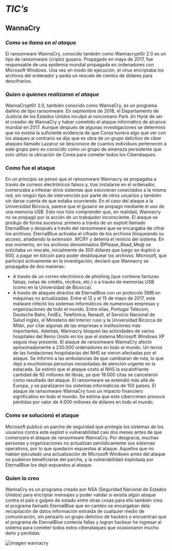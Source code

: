 # ***TIC’s***
## **WannaCry**

### *Como se llama en el ataque*

El ransomware WannaCry, conocido también como Wannacrypt0r 2.0 es un tipo de ransomware (cripto) gusano. Propagado en mayo de 2017, fue responsable de una epidemia mundial propagada en ordenadores con Microsoft Windows. Una vez en modo de ejecución, el virus encriptaba los archivos del ordenador y pedía un rescate de cientos de dólares para descifrarlos.

### *Quien o quienes realizaron el ataque*

WannaCrypt0r 2.0, también conocido como WannaCry, es un programa dañino de tipo ransomware. En septiembre de 2018, el Departamento de Justicia de los Estados Unidos inculpó al norcoreano Park Jin Hyok de ser el creador de WannaCry y haber cometido el ataque informático de alcance mundial en 2017.
Aunque después de algunas investigaciones se determinó que no existía la suficiente evidencia de que Corea tuviera algo que ver con los ataques al contrario se dijo que es obra de un grupo delictivo de ciber ataques llamado Lazaruz se desconoce de cuantos individuos pertenecen a este grupo pero es conocido como un grupo de amenaza persistente que solo utilizo la ubicación de Corea para cometer todos los Ciberataques.  

### Como fue el ataque

En un principio se pensó que el ransomware Wannacry se propagaba a través de correos electrónicos falsos y, tras instalarse en el ordenador, comenzaba a infestar otros sistemas que estuvieran conectados a la misma red, sin ningún tipo de intervención por parte de otros usuarios y también sin darse cuenta de que estaba ocurriendo. En el caso del ataque a la Universidad Biccoca, parece que el gusano se propagó mediante el uso de una memoria USB. Esto nos hizo comprender que, en realidad, Wannacry no se propagó por la acción de un trabajador inconsciente.
El ataque se produjo de forma sucesiva: primero a través de un exploit llamado EternalBlue y después a través del ransomware que se encargaba de cifrar los archivos. EternalBlue activaba el cifrado de los archivos bloqueando su acceso, añadiendo la extensión .WCRY y detenía el reinicio del sistema. En ese momento, en los archivos denominados @Please_Read_Me@ se solicitaba un rescate, inicialmente de 300 dólares que luego se duplicó a 600, a pagar en bitcoin para poder desbloquear los archivos.
Microsoft, que participó activamente en la investigación, declaró que Wannacry se propagaba de dos maneras:
+ A través de un correo electrónico de phishing (que contiene facturas falsas, notas de crédito, recibos, etc.) o a través de memorias USB (como en la Universidad de Bicocca).
+ A través de ataques directos de EternalBlue con un protocolo SMB en máquinas no actualizadas.
Entre el 12 y el 15 de mayo de 2017, este malware infectó los sistemas informáticos de numerosas empresas y organizaciones de todo el mundo. Entre ellas, Portugal Telecom, Deutsche Bahn, FedEx, Telefónica, Renault, el Servicio Nacional de Salud inglés, el Ministerio del Interior ruso y la Universidad Bicocca de Milán, por citar algunas de las empresas e instituciones más importantes. Además, Wannacry bloqueó las actividades de varios hospitales del Reino Unido en los que el sistema Microsoft Windows XP seguía muy presente.
El ataque de ransomware WannaCry afectó aproximadamente a 230.000 ordenadores en todo el mundo.
Un tercio de las fundaciones hospitalarias del NHS se vieron afectadas por el ataque. Se informó a las ambulancias de que cambiaran de ruta, lo que dejó a muchísimas personas necesitadas de atención urgente en la estacada. Se estimó que el ataque costó al NHS la escalofriante cantidad de 92 millones de libras, ya que 19.000 citas se cancelaron como resultado del ataque.
El ransomware se extendió más allá de Europa, y se paralizaron los sistemas informáticos de 150 países. El ataque de ransomware WannaCry tuvo un impacto financiero significativo en todo el mundo. Se estima que este cibercrimen provocó pérdidas por valor de 4.000 millones de dólares en todo el mundo.

### Como se solucionó el ataque

Microsoft publicó un parche de seguridad que protegía los sistemas de los usuarios contra este exploit o vulnerabilidad casi dos meses antes de que comenzara el ataque de ransomware WannaCry. Por desgracia, muchas personas y organizaciones no actualizan periódicamente sus sistemas operativos, por lo que quedaron expuestas al ataque.
Aquellos que no habían ejecutado una actualización de Microsoft Windows antes del ataque no pudieron beneficiarse del parche, y la vulnerabilidad explotada por EternalBlue los dejó expuestos al ataque.

### Quien lo creo

WannaCry es un programa creado por NSA (Seguridad Nacional de Estados Unidos) para encriptar mensajes y poder validar si existía algún ataque contra el país o golpes de estado entre otras cosas para ello también crea el programa llamado EternalBlue que en cambio se encargaban dela recopilación de datos información extraída de cualquier medio de comunicación, sin pensarlo un grupo delictivo de hackers o encuentran que el programa de EternalBlue contenía fallas y logran hackear he ingresar al sistema para cometer todos estos ciberataques que ocasionaron mucho daño y perdidas 

![imagen wannacry](Downloads.png "wannacry")
